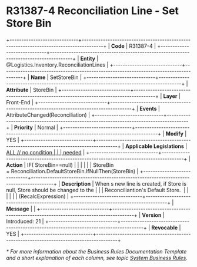﻿---
erp.type: front-end-business-rule
erp.entity: Logistics.Inventory.ReconciliationLines
---

# R31387-4 Reconciliation Line - Set Store Bin
+-----------------------------+---------------------------------------------------------------------------------------+
| **Code**                    | R31387-4                                                                              |
+-----------------------------+---------------------------------------------------------------------------------------+
| **Entity**                  | @Logistics.Inventory.ReconciliationLines                                                                    |
+-----------------------------+---------------------------------------------------------------------------------------+
| **Name**                    | SetStoreBin                                                                           |
+-----------------------------+---------------------------------------------------------------------------------------+
| **Attribute**               | StoreBin                                                                              |
+-----------------------------+---------------------------------------------------------------------------------------+
| **Layer**                   | Front-End                                                                             |
+-----------------------------+---------------------------------------------------------------------------------------+
| **Events**                  | AttributeChanged(Reconciliation)                                                      |
+-----------------------------+---------------------------------------------------------------------------------------+
| **Priority**                | Normal                                                                                |
+-----------------------------+---------------------------------------------------------------------------------------+
| **Modify**                  | YES                                                                                   |
+-----------------------------+---------------------------------------------------------------------------------------+
| **Applicable Legislations** | [ALL // no condition                                                                  |
|                             | needed](https://confluence.erp.net/display/techdoc/Country+Specific+Functionality)    |
+-----------------------------+---------------------------------------------------------------------------------------+
| **Action**                  | IF( StoreBin==null)                                                                   |
|                             |                                                                                       |
|                             | StoreBin = Reconciliation.DefaultStoreBin.IfNullThen(StoreBin)                        |
+-----------------------------+---------------------------------------------------------------------------------------+
| **Description**             | When s new line is created, if Store is null, Store should be changed to the          |
|                             | Reconciliantion\'s Default Store.                                                     |
|                             |                                                                                       |
|                             | (RecalcExpression)                                                                    |
+-----------------------------+---------------------------------------------------------------------------------------+
| **Message**                 |                                                                                       |
+-----------------------------+---------------------------------------------------------------------------------------+
| **Version**                 | Introduced: 21                                                                        |
+-----------------------------+---------------------------------------------------------------------------------------+
| **Revocable**               | YES                                                                                   |
+-----------------------------+---------------------------------------------------------------------------------------+

*\* For more information about the Business Rules Documentation Template and a short explanation of each column, see
topic [System Business Rules](../templates/template-description-system-business-rules.md).*

  

  

